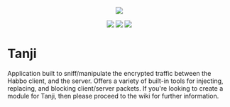 <p align="center"> 
   <img src="https://user-images.githubusercontent.com/24996684/35466253-f228fa38-02b6-11e8-8ec6-7d3f57caf2e2.png">
</p>
<p align="center">
   <a href="https://beerpay.io/ArachisH/Tanji"><img src="https://beerpay.io/ArachisH/Tanji/badge.svg?style=beer-square"/></a>
   <a href="https://github.com/ArachisH/Tanji/releases/latest"><img src="https://img.shields.io/github/downloads/ArachisH/Tanji/latest/total.svg?style=flat-square"/></a>
   <a href="https://discord.gg/Vyc2gFC"><img src="https://img.shields.io/discord/225010488445108224.svg?style=flat-square"/></a>
</p>

# Tanji

Application built to sniff/manipulate the encrypted traffic between the Habbo client, and the server. Offers a variety of built-in tools for injecting, replacing, and blocking client/server packets. If you're looking to create a module for Tanji, then please proceed to the wiki for further information.